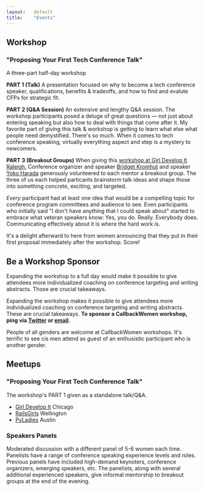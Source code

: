 ```yaml
---
layout:   default
title:    "Events"
---
```



## Workshop

### "Proposing Your First Tech Conference Talk"

A three-part half-day workshop

**PART 1 (Talk)**
A presentation focused on why to become a tech conference speaker, qualifications, benefits & tradeoffs, and how to find and evalute CFPs for strategic fit.

**PART 2 (Q&A Session)**
An extensive and lengthy Q&A session. The workshop participants posed a deluge of great questions — not just about entering speaking but also how to deal with things that come after it. My favorite part of giving this talk & workshop is getting to learn what else what people need demystified. There's so much. When it comes to tech conference speaking, virtually everything aspect and step is a mystery to newcomers.

**PART 3 (Breakout Groups)**
When giving this [workshop at Girl Develop It Raleigh](http://www.meetup.com/Girl-Develop-It-RDU/events/225089443/), Conference organizer and speaker [Bridget Kromhut](https://twitter.com/bridgetkromhout) and speaker [Yoko Harada](https://twitter.com/yokolet) generously volunteered to each mentor a breakout group. The three of us each helped particants brainstorm talk ideas and shape those into something concrete, exciting, and targeted.

*Every* participant had at least one idea that would be a compelling topic for conference program committees and audience to see. Even participants who initially said "I don't have anything that I could speak about" started to embrace what veteran speakers know: Yes, you do. Really. Everybody does. Communicating effectively about it is where the hard work is. 

It's a delight afterward to here from women announcing that they put in their first proposal immediately after the workshop. Score!


## Be a Workshop Sponsor
Expanding the workshop to a full day would make it possible to give attendees more individualized coaching on conference targeting and writing abstracts. Those are crucial takeaways.

Expanding the workshop makes it possible to give attendees more individualized coaching on conference targeting and writing abstracts. These are crucial takeaways. **To sponsor a CallbackWomen workshop, ping via [Twitter](https://twitter.com/callbackwomen) or [email](callbackwomen@gmail.com).** 

People of all genders are welcome at CallbackWomen workshops. It's terrific to see cis men attend as guest of an enthusistic participant who is another gender. 


## Meetups

### "Proposing Your First Tech Conference Talk"

The workshop's PART 1 given as a standalone talk/Q&A.

* [Girl Develop It](www.meetup.com/Girl-Develop-It-Chicago-IL/events/184039012/) Chicago
* [RailsGirls](http://www.meetup.com/Enspiral-Dev-Academy-Meetup/events/223571001/) Wellington
* [PyLadies](http://www.meetup.com/PyLadies-ATX/events/225068177/) Austin

### Speakers Panels

Moderated discussion with a different panel of 5-6 women each time. Panelists have a range of conference speaking experience levels and roles. Previous panels have included high-demand keynoters, conference organizers, emerging speakers, etc. The panelists, along with several additional experienced speakers, give informal mentorship to breakout groups at the end of the evening.
